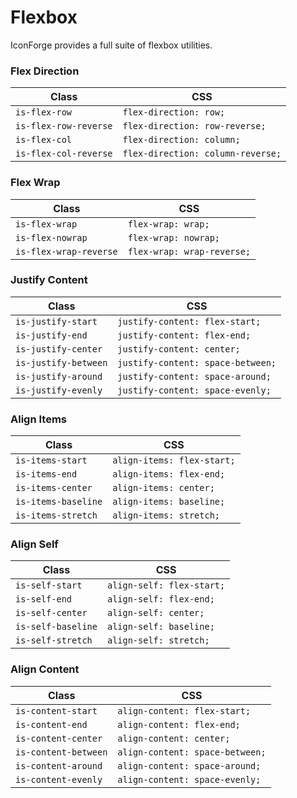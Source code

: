 # Flexbox

IconForge provides a full suite of flexbox utilities.

### Flex Direction

| Class | CSS |
| --- | --- |
| `is-flex-row` | `flex-direction: row;` |
| `is-flex-row-reverse` | `flex-direction: row-reverse;` |
| `is-flex-col` | `flex-direction: column;` |
| `is-flex-col-reverse` | `flex-direction: column-reverse;` |

### Flex Wrap

| Class | CSS |
| --- | --- |
| `is-flex-wrap` | `flex-wrap: wrap;` |
| `is-flex-nowrap` | `flex-wrap: nowrap;` |
| `is-flex-wrap-reverse` | `flex-wrap: wrap-reverse;` |

### Justify Content

| Class | CSS |
| --- | --- |
| `is-justify-start` | `justify-content: flex-start;` |
| `is-justify-end` | `justify-content: flex-end;` |
| `is-justify-center` | `justify-content: center;` |
| `is-justify-between` | `justify-content: space-between;` |
| `is-justify-around` | `justify-content: space-around;` |
| `is-justify-evenly` | `justify-content: space-evenly;` |

### Align Items

| Class | CSS |
| --- | --- |
| `is-items-start` | `align-items: flex-start;` |
| `is-items-end` | `align-items: flex-end;` |
| `is-items-center` | `align-items: center;` |
| `is-items-baseline` | `align-items: baseline;` |
| `is-items-stretch` | `align-items: stretch;` |

### Align Self

| Class | CSS |
| --- | --- |
| `is-self-start` | `align-self: flex-start;` |
| `is-self-end` | `align-self: flex-end;` |
| `is-self-center` | `align-self: center;` |
| `is-self-baseline` | `align-self: baseline;` |
| `is-self-stretch` | `align-self: stretch;` |

### Align Content

| Class | CSS |
| --- | --- |
| `is-content-start` | `align-content: flex-start;` |
| `is-content-end` | `align-content: flex-end;` |
| `is-content-center` | `align-content: center;` |
| `is-content-between` | `align-content: space-between;` |
| `is-content-around` | `align-content: space-around;` |
| `is-content-evenly` | `align-content: space-evenly;` |
